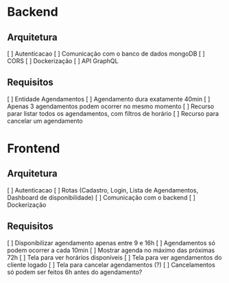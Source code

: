 # Backend

## Arquitetura

[ ] Autenticacao
[ ] Comunicação com o banco de dados mongoDB
[ ] CORS
[ ] Dockerização
[ ] API GraphQL

## Requisitos

[ ] Entidade Agendamentos
[ ] Agendamento dura exatamente 40min
[ ] Apenas 3 agendamentos podem ocorrer no mesmo momento
[ ] Recurso parar listar todos os agendamentos, com filtros de horário
[ ] Recurso para cancelar um agendamento

# Frontend

## Arquitetura

[ ] Autenticacao
[ ] Rotas (Cadastro, Login, Lista de Agendamentos, Dashboard de disponibilidade)
[ ] Comunicação com o backend
[ ] Dockerização


## Requisitos

[ ] Disponibilizar agendamento apenas entre 9 e 16h
[ ] Agendamentos só podem ocorrer a cada 10min
[ ] Mostrar agenda no máximo das próximas 72h
[ ] Tela para ver horários disponíveis
[ ] Tela para ver agendamentos do cliente logado
[ ] Tela para cancelar agendamentos (?)
[ ] Cancelamentos só podem ser feitos 6h antes do agendamento?
